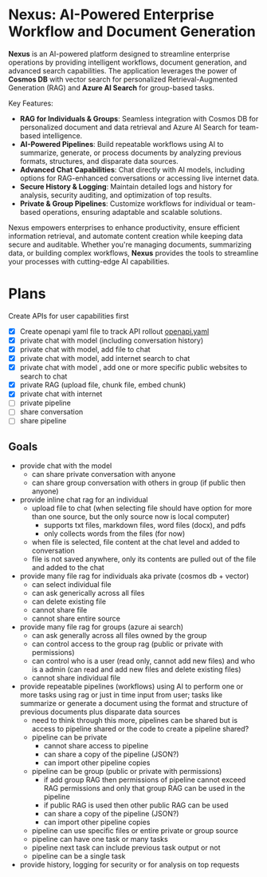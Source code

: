 # Nexus: AI-Powered Enterprise Workflow and Document Generation

**Nexus** is an AI-powered platform designed to streamline enterprise operations by providing intelligent workflows, document generation, and advanced search capabilities. The application leverages the power of **Cosmos DB** with vector search for personalized Retrieval-Augmented Generation (RAG) and **Azure AI Search** for group-based tasks. 

Key Features:
- **RAG for Individuals & Groups**: Seamless integration with Cosmos DB for personalized document and data retrieval and Azure AI Search for team-based intelligence.
- **AI-Powered Pipelines**: Build repeatable workflows using AI to summarize, generate, or process documents by analyzing previous formats, structures, and disparate data sources.
- **Advanced Chat Capabilities**: Chat directly with AI models, including options for RAG-enhanced conversations or accessing live internet data.
- **Secure History & Logging**: Maintain detailed logs and history for analysis, security auditing, and optimization of top results.
- **Private & Group Pipelines**: Customize workflows for individual or team-based operations, ensuring adaptable and scalable solutions.

Nexus empowers enterprises to enhance productivity, ensure efficient information retrieval, and automate content creation while keeping data secure and auditable. Whether you're managing documents, summarizing data, or building complex workflows, **Nexus** provides the tools to streamline your processes with cutting-edge AI capabilities.


# Plans
Create APIs for user capabilities first

- [x] Create openapi yaml file to track API rollout [openapi.yaml](../artifacts/openapi.yaml)
- [x] private chat with model (including conversation history)
- [x] private chat with model, add file to chat
- [x] private chat with model, add internet search to chat
- [x] private chat with model , add one or more specific public websites to search to chat
- [x] private RAG (upload file, chunk file, embed chunk)
- [x] private chat with internet
- [ ] private pipeline
- [ ] share conversation
- [ ] share pipeline

## Goals


- provide chat with the model
    - can share private conversation with anyone
    - can share group conversation with others in group (if public then anyone)
- provide inline chat rag for an individual
    - upload file to chat (when selecting file should have option for more than one source, but the only source now is local computer)
        - supports txt files, markdown files, word files (docx), and pdfs
        - only collects words from the files (for now)
    - when file is selected, file content at the chat level and added to conversation
    - file is not saved anywhere, only its contents are pulled out of the file and added to the chat
- provide many file rag for individuals aka private (cosmos db + vector)
    - can select individual file
    - can ask generically across all files
    - can delete existing file
    - cannot share file
    - cannot share entire source
- provide many file rag for groups (azure ai search)
    - can ask generally across all files owned by the group
    - can control access to the group rag (public or private with permissions)
    - can control who is a user (read only, cannot add new files) and who is a admin (can read and add new files and delete existing files)
    - cannot share individual file
- provide repeatable pipelines (workflows) using AI to perform one or more tasks using rag or just in time input from user; tasks like summarize or generate a document using the format and structure of previous documents plus disparate data sources
    - need to think through this more, pipelines can be shared but is access to pipeline shared or the code to create a pipeline shared?
    - pipeline can be private
        - cannot share access to pipeline
        - can share a copy of the pipeline (JSON?)
        - can import other pipeline copies
    - pipeline can be group (public or private with permissions)
        - if add group RAG then permissions of pipeline cannot exceed RAG permissions and only that group RAG can be used in the pipeline
        - if public RAG is used then other public RAG can be used
        - can share a copy of the pipeline (JSON?)
        - can import other pipeline copies
    - pipeline can use specific files or entire private or group source
    - pipeline can have one task or many tasks
    - pipeline next task can include previous task output or not
    - pipeline can be a single task
- provide history, logging for security or for analysis on top requests



